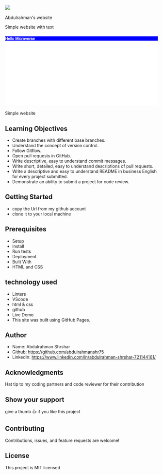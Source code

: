 ![](https://img.shields.io/badge/Microverse-blueviolet)

Abdulrahman's website

Simple website with text

![screenshot](./screenshot.png)

Simple website

## Learning Objectives

- Create branches with different base branches.
- Understand the concept of version control.
- Follow Gitflow.
- Open pull requests in GitHub.
- Write descriptive, easy to understand commit messages.
- Write short, detailed, easy to understand descriptions of pull requests.
- Write a descriptive and easy to understand README in business English for every project submitted.
- Demonstrate an ability to submit a project for code review.

## Getting Started

- copy the Url from my github account
- clone it to your local machine

## Prerequisites

- Setup
- Install
- Run tests
- Deployment
- Built With
- HTML and CSS

## technology used

- Linters
- VScode
- html & css
- github
- Live Demo
- This site was built using GitHub Pages.

## Author

- Name: Abdulrahman Shrshar
- Github: https://github.com/abdulrahmanshr75
- LinkedIn: https://www.linkedin.com/in/abdulrahman-shrshar-721144161/

## Acknowledgments

Hat tip to my coding partners and code reviewer for their contribution

## Show your support

give a thumb 👍 if you like this project

## Contributing

Contributions, issues, and feature requests are welcome!

## License

This project is MIT licensed
